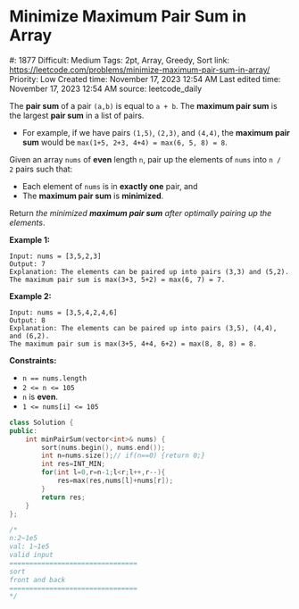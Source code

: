 # Minimize Maximum Pair Sum in Array

#: 1877
Difficult: Medium
Tags: 2pt, Array, Greedy, Sort
link: https://leetcode.com/problems/minimize-maximum-pair-sum-in-array/
Priority: Low
Created time: November 17, 2023 12:54 AM
Last edited time: November 17, 2023 12:54 AM
source: leetcode_daily

The **pair sum** of a pair `(a,b)` is equal to `a + b`. The **maximum pair sum** is the largest **pair sum** in a list of pairs.

- For example, if we have pairs `(1,5)`, `(2,3)`, and `(4,4)`, the **maximum pair sum** would be `max(1+5, 2+3, 4+4) = max(6, 5, 8) = 8`.

Given an array `nums` of **even** length `n`, pair up the elements of `nums` into `n / 2` pairs such that:

- Each element of `nums` is in **exactly one** pair, and
- The **maximum pair sum** is **minimized**.

Return *the minimized **maximum pair sum** after optimally pairing up the elements*.

**Example 1:**

```
Input: nums = [3,5,2,3]
Output: 7
Explanation: The elements can be paired up into pairs (3,3) and (5,2).
The maximum pair sum is max(3+3, 5+2) = max(6, 7) = 7.

```

**Example 2:**

```
Input: nums = [3,5,4,2,4,6]
Output: 8
Explanation: The elements can be paired up into pairs (3,5), (4,4), and (6,2).
The maximum pair sum is max(3+5, 4+4, 6+2) = max(8, 8, 8) = 8.

```

**Constraints:**

- `n == nums.length`
- `2 <= n <= 105`
- `n` is **even**.
- `1 <= nums[i] <= 105`

```cpp
class Solution {
public:
    int minPairSum(vector<int>& nums) {
        sort(nums.begin(), nums.end());
        int n=nums.size();// if(n==0) {return 0;}
        int res=INT_MIN;
        for(int l=0,r=n-1;l<r;l++,r--){
            res=max(res,nums[l]+nums[r]);
        }
        return res;
    }
};

/*
n:2~1e5
val: 1~1e5
valid input
================================
sort
front and back
================================
*/
```